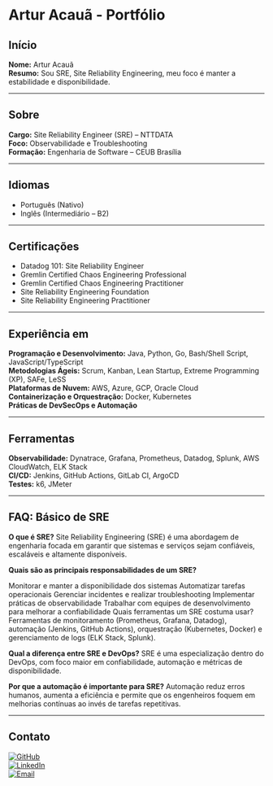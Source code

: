 # Artur Acauã - Portfólio

## Início
**Nome:** Artur Acauã  
**Resumo:** Sou SRE, Site Reliability Engineering, meu foco é manter a estabilidade e disponibilidade.

---

## Sobre
**Cargo:** Site Reliability Engineer (SRE) – NTTDATA  
**Foco:** Observabilidade e Troubleshooting  
**Formação:** Engenharia de Software – CEUB Brasília

---

## Idiomas
- Português (Nativo)
- Inglês (Intermediário – B2)

---

## Certificações
- Datadog 101: Site Reliability Engineer
- Gremlin Certified Chaos Engineering Professional
- Gremlin Certified Chaos Engineering Practitioner
- Site Reliability Engineering Foundation
- Site Reliability Engineering Practitioner

---

## Experiência em
**Programação e Desenvolvimento:** Java, Python, Go, Bash/Shell Script, JavaScript/TypeScript  
**Metodologias Ágeis:** Scrum, Kanban, Lean Startup, Extreme Programming (XP), SAFe, LeSS  
**Plataformas de Nuvem:** AWS, Azure, GCP, Oracle Cloud  
**Containerização e Orquestração:** Docker, Kubernetes  
**Práticas de DevSecOps e Automação**

---

## Ferramentas
**Observabilidade:** Dynatrace, Grafana, Prometheus, Datadog, Splunk, AWS CloudWatch, ELK Stack  
**CI/CD:** Jenkins, GitHub Actions, GitLab CI, ArgoCD  
**Testes:** k6, JMeter

---

## FAQ: Básico de SRE
**O que é SRE?**
Site Reliability Engineering (SRE) é uma abordagem de engenharia focada em garantir que sistemas e serviços sejam confiáveis, escaláveis e altamente disponíveis.

**Quais são as principais responsabilidades de um SRE?**

Monitorar e manter a disponibilidade dos sistemas
Automatizar tarefas operacionais
Gerenciar incidentes e realizar troubleshooting
Implementar práticas de observabilidade
Trabalhar com equipes de desenvolvimento para melhorar a confiabilidade
Quais ferramentas um SRE costuma usar?
Ferramentas de monitoramento (Prometheus, Grafana, Datadog), automação (Jenkins, GitHub Actions), orquestração (Kubernetes, Docker) e gerenciamento de logs (ELK Stack, Splunk).

**Qual a diferença entre SRE e DevOps?**
SRE é uma especialização dentro do DevOps, com foco maior em confiabilidade, automação e métricas de disponibilidade.

**Por que a automação é importante para SRE?**
Automação reduz erros humanos, aumenta a eficiência e permite que os engenheiros foquem em melhorias contínuas ao invés de tarefas repetitivas.

---

## Contato
[![GitHub](https://img.shields.io/badge/GitHub-000?style=for-the-badge&logo=github&logoColor=white)](https://github.com/arturacaua)  
[![LinkedIn](https://img.shields.io/badge/LinkedIn-0077B5?style=for-the-badge&logo=linkedin&logoColor=white)](https://www.linkedin.com/in/arturacaua/)  
[![Email](https://img.shields.io/badge/E-mail-D14836?style=for-the-badge&logo=gmail&logoColor=white)](mailto:artur.acaua@gmail.com)
